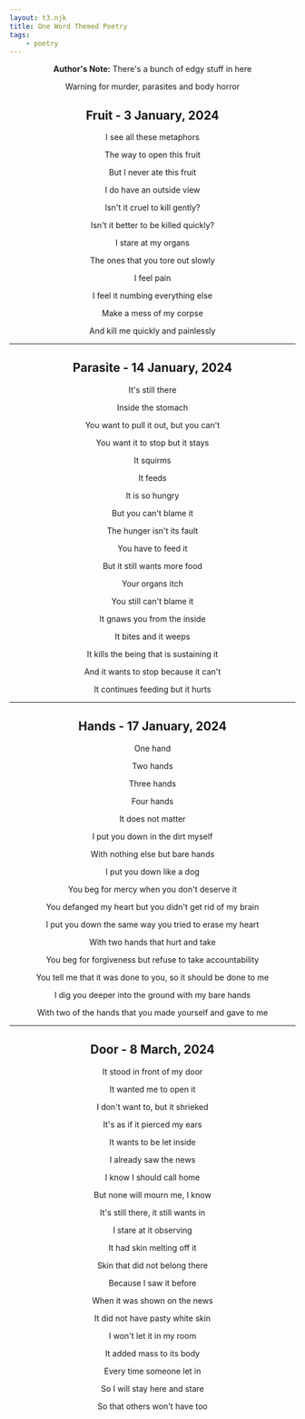 ```yaml
---
layout: t3.njk
title: One Word Themed Poetry
tags:
    - poetry
---
```


<style>
   p{
    text-align: center;
   }

   h2{
    text-align: center;
   }
</style>

**Author's Note:** There's a bunch of edgy stuff in here

Warning for murder, parasites and body horror

## Fruit - 3 January, 2024

I see all these metaphors

The way to open this fruit

But I never ate this fruit

I do have an outside view

Isn't it cruel to kill gently?

Isn't it better to be killed quickly?

I stare at my organs

The ones that you tore out slowly

I feel pain

I feel it numbing everything else

Make a mess of my corpse

And kill me quickly and painlessly

---

## Parasite - 14 January, 2024

It's still there

Inside the stomach

You want to pull it out, but you can't

You want it to stop but it stays

It squirms

It feeds

It is so hungry

But you can't blame it

The hunger isn't its fault

You have to feed it

But it still wants more food

Your organs itch

You still can't blame it

It gnaws you from the inside

It bites and it weeps

It kills the being that is sustaining it

And it wants to stop because it can't

It continues feeding but it hurts

---

## Hands - 17 January, 2024

One hand  

Two hands  

Three hands  

Four hands  

It does not matter  

I put you down in the dirt myself  

With nothing else but bare hands  

I put you down like a dog  

You beg for mercy when you don't deserve it  

You defanged my heart but you didn't get rid of my brain  

I put you down the same way you tried to erase my heart  

With two hands that hurt and take

You beg for forgiveness but refuse to take accountability

You tell me that it was done to you, so it should be done to me

I dig you deeper into the ground with my bare hands

With two of the hands that you made yourself and gave to me

---

## Door - 8 March, 2024

It stood in front of my door

It wanted me to open it

I don't want to, but it shrieked

It's as if it pierced my ears

It wants to be let inside

I already saw the news

I know I should call home

But none will mourn me, I know

It's still there, it still wants in

I stare at it observing

It had skin melting off it

Skin that did not belong there

Because I saw it before

When it was shown on the news

It did not have pasty white skin

I won't let it in my room

It added mass to its body

Every time someone let in

So I will stay here and stare

So that others won't have too
